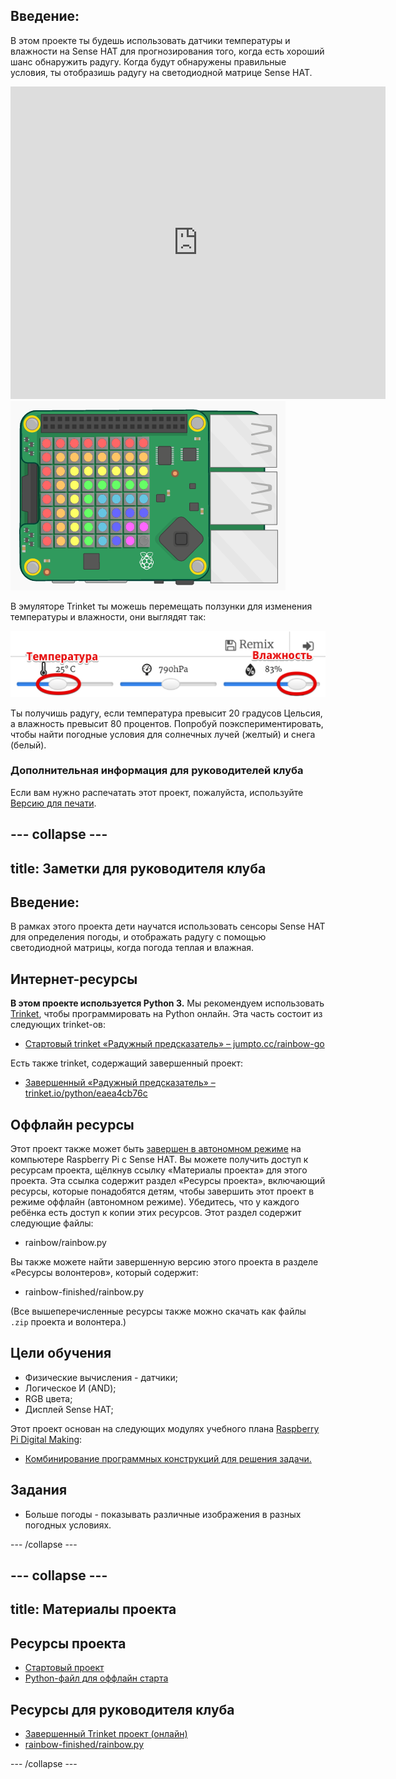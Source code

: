 ## Введение:

В этом проекте ты будешь использовать датчики температуры и влажности на Sense HAT для прогнозирования того, когда есть хороший шанс обнаружить радугу. Когда будут обнаружены правильные условия, ты отобразишь радугу на светодиодной матрице Sense HAT.

<div class="trinket">
  <iframe src="https://trinket.io/embed/python/eaea4cb76c?outputOnly=true&start=result" width="600" height="500" frameborder="0" marginwidth="0" marginheight="0" allowfullscreen mark="crwd-mark">
</iframe> <img src="images/rainbow-final.png" />
</div>

В эмуляторе Trinket ты можешь перемещать ползунки для изменения температуры и влажности, они выглядят так:

![снимок экрана](images/rainbow-sliders.png)

Ты получишь радугу, если температура превысит 20 градусов Цельсия, а влажность превысит 80 процентов. Попробуй поэкспериментировать, чтобы найти погодные условия для солнечных лучей (желтый) и снега (белый).

### Дополнительная информация для руководителей клуба

Если вам нужно распечатать этот проект, пожалуйста, используйте [Версию для печати](https://projects.raspberrypi.org/en/projects/rainbow-predictor/print).

## \--- collapse \---

## title: Заметки для руководителя клуба

## Введение:

В рамках этого проекта дети научатся использовать сенсоры Sense HAT для определения погоды, и отображать радугу с помощью светодиодной матрицы, когда погода теплая и влажная.

## Интернет-ресурсы

**В этом проекте используется Python 3.** Мы рекомендуем использовать [Trinket](https://trinket.io/), чтобы программировать на Python онлайн. Эта часть состоит из следующих trinket-ов:

* [Стартовый trinket «Радужный предсказатель» – jumpto.cc/rainbow-go](http://jumpto.cc/rainbow-go)

Есть также trinket, содержащий завершенный проект:

* [Завершенный «Радужный предсказатель» – trinket.io/python/eaea4cb76c](https://trinket.io/python/eaea4cb76c)

## Оффлайн ресурсы

Этот проект также может быть [завершен в автономном режиме](https://www.codeclubprojects.org/en-GB/resources/physical-sense-hat/) на компьютере Raspberry Pi с Sense HAT. Вы можете получить доступ к ресурсам проекта, щёлкнув ссылку «Материалы проекта» для этого проекта. Эта ссылка содержит раздел «Ресурсы проекта», включающий ресурсы, которые понадобятся детям, чтобы завершить этот проект в режиме оффлайн (автономном режиме). Убедитесь, что у каждого ребёнка есть доступ к копии этих ресурсов. Этот раздел содержит следующие файлы:

* rainbow/rainbow.py

Вы также можете найти завершенную версию этого проекта в разделе «Ресурсы волонтеров», который содержит:

* rainbow-finished/rainbow.py

(Все вышеперечисленные ресурсы также можно скачать как файлы `.zip` проекта и волонтера.)

## Цели обучения

* Физические вычисления - датчики;
* Логическое И (AND); 
* RGB цвета;
* Дисплей Sense HAT;

Этот проект основан на следующих модулях учебного плана [Raspberry Pi Digital Making](http://rpf.io/curriculum):

* [Комбинирование программных конструкций для решения задачи.](https://www.raspberrypi.org/curriculum/programming/builder)

## Задания

* Больше погоды - показывать различные изображения в разных погодных условиях. 

\--- /collapse \---

## \--- collapse \---

## title: Материалы проекта

## Ресурсы проекта

* [Стартовый проект](http://jumpto.cc/rainbow-go)
* [Python-файл для оффлайн старта](resources/rainbow-rainbow.py)

## Ресурсы для руководителя клуба

* [Завершенный Trinket проект (онлайн)](https://trinket.io/python/eaea4cb76c)
* [rainbow-finished/rainbow.py](resources/rainbow-final-rainbow.py)

\--- /collapse \---